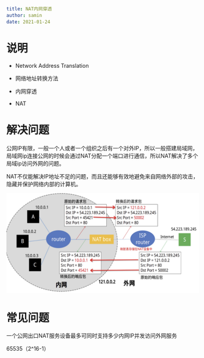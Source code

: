 ```yaml
title: NAT内网穿透
author: samin
date: 2021-01-24
```

# 说明

- Network Address Translation

- 网络地址转换方法

- 内网穿透

- NAT

# 解决问题


公网IP有限，一般一个人或者一个组织之后有一个对外IP，所以一般搭建局域网，局域网ip连接公网的时候会通过NAT分配一个端口进行通信，所以NAT解决了多个局域ip访问外网的问题。

NAT不仅能解决IP地址不足的问题，而且还能够有效地避免来自网络外部的攻击，隐藏并保护网络内部的计算机。


![示意图](https://raw.githubusercontent.com/SaminZou/pic-repo/master/Network/NAT%E5%86%85%E7%BD%91%E7%A9%BF%E9%80%8F%E7%A4%BA%E6%84%8F%E5%9B%BE.png)

# 常见问题

一个公网出口NAT服务设备最多可同时支持多少内网IP并发访问外网服务

65535（2^16-1）
